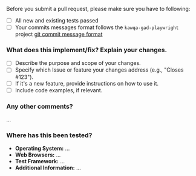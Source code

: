 Before you submit a pull request, please make sure you have to following:

- [ ] All new and existing tests passed
- [ ] Your commits messages format follows the `kawqa-gad-playwright` project [git commit message format](https://github.com/kat-kan/kawqa-gad-playwright/CONTRIBUTING.md)

### What does this implement/fix? Explain your changes.
- [ ] Describe the purpose and scope of your changes.
- [ ] Specify which Issue or feature your changes address (e.g., "Closes #123").
- [ ] If it's a new feature, provide instructions on how to use it.
- [ ] Include code examples, if relevant.

### Any other comments?
...

### Where has this been tested?

- **Operating System:** ...
- **Web Browsers:** ...
- **Test Framework:** ...
- **Additional Information:** ...